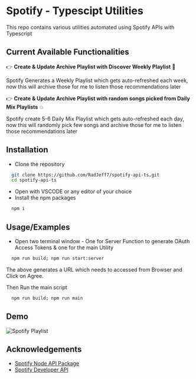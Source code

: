 # Spotify - Typescipt Utilities

This repo contains various utilities automated using Spotify APIs with Typescript

## Current Available Functionalities

👉 **Create & Update Archive Playlist with Discover Weekly Playlist** 🚀

Spotify Generates a Weekly Playlist which gets auto-refreshed each week, now this will archive those for me to listen those recommendations later

👉 **Create & Update Archive Playlist with random songs picked from Daily Mix Playlists** 💥

Spotify create 5-6 Daily Mix Playlist which gets auto-refreshed each day, now this will randomly pick few songs and archive those for me to listen those recommendations later

## Installation

- Clone the repository

```bash
  git clone https://github.com/RadJeff7/spotify-api-ts.git
  cd spotify-api-ts
```

- Open with VSCODE or any editor of your choice
- Install the npm packages

```bash
  npm i
```

## Usage/Examples

- Open two terminal window - One for Server Function to generate OAuth Access Tokens & one for the main Utility

```bash
  npm run build; npm run start:server
```

The above generates a URL which needs to accessed from Browser and Click on Agree.

Then Run the main script

```bash
  npm run build; npm run main
```

## Demo

![Spotify Playlist](https://user-images.githubusercontent.com/53948620/226859162-35ba3b5c-91dd-4b2c-926a-d3b773135db9.png)


## Acknowledgements

- [Spotify Node API Package](https://github.com/thelinmichael/spotify-web-api-node)
- [Spotify Developer API](https://developer.spotify.com/documentation/)
